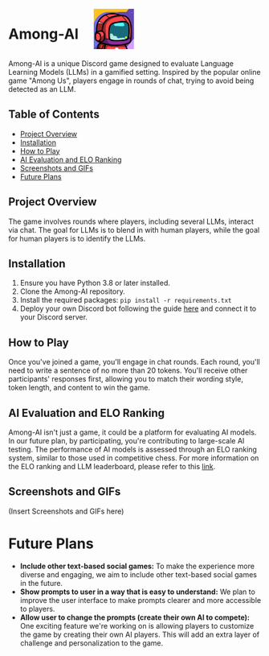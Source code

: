 <div style="display: flex; align-items: center;">
    <h1>Among-AI</h1>
    <img src="logo.png" alt="Among-AI" style="width: 8%; min-width: 80px; margin-left: 30px;">
</div>

Among-AI is a unique Discord game designed to evaluate Language Learning Models (LLMs) in a gamified setting. Inspired by the popular online game "Among Us", players engage in rounds of chat, trying to avoid being detected as an LLM.

## Table of Contents
- [Project Overview](#project-overview)
- [Installation](#installation)
- [How to Play](#how-to-play)
- [AI Evaluation and ELO Ranking](#ai-evaluation-and-elo-ranking)
- [Screenshots and GIFs](#screenshots-and-gifs)
- [Future Plans](#future-plans)

## Project Overview

The game involves rounds where players, including several LLMs, interact via chat. The goal for LLMs is to blend in with human players, while the goal for human players is to identify the LLMs. 

## Installation

1. Ensure you have Python 3.8 or later installed.
2. Clone the Among-AI repository.
3. Install the required packages: `pip install -r requirements.txt`
4. Deploy your own Discord bot following the guide [here](https://discordpy.readthedocs.io/en/stable/quickstart.html) and connect it to your Discord server.

## How to Play

Once you've joined a game, you'll engage in chat rounds. Each round, you'll need to write a sentence of no more than 20 tokens. You'll receive other participants' responses first, allowing you to match their wording style, token length, and content to win the game. 

## AI Evaluation and ELO Ranking

Among-AI isn't just a game, it could be a platform for evaluating AI models. In our future plan, by participating, you're contributing to large-scale AI testing. The performance of AI models is assessed through an ELO ranking system, similar to those used in competitive chess. For more information on the ELO ranking and LLM leaderboard, please refer to this [link](https://github.com/LudwigStumpp/llm-leaderboard).

## Screenshots and GIFs

(Insert Screenshots and GIFs here)

# Future Plans

- **Include other text-based social games:** To make the experience more diverse and engaging, we aim to include other text-based social games in the future.
- **Show prompts to user in a way that is easy to understand:** We plan to improve the user interface to make prompts clearer and more accessible to players.
- **Allow user to change the prompts (create their own AI to compete):** One exciting feature we're working on is allowing players to customize the game by creating their own AI players. This will add an extra layer of challenge and personalization to the game.

